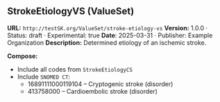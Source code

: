 ## StrokeEtiologyVS (ValueSet)

**URL:** `http://testSK.org/ValueSet/stroke-etiology-vs`
**Version:** 1.0.0 · Status: draft · Experimental: true
**Date**: 2025-03-31 · Publisher: Example Organization
**Description:** Determined etiology of an ischemic stroke.

**Compose:**
- Include all codes from `StrokeEtiologyCS`
- Include `SNOMED CT`:
  - 16891111000119104 – Cryptogenic stroke (disorder)
  - 413758000 – Cardioembolic stroke (disorder)
